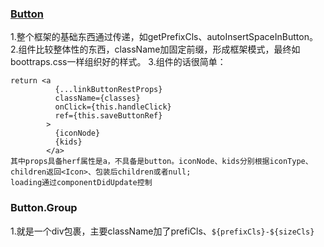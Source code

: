### [Button](https://github.com/zgoby/ant-design/blob/master/components/button/button.tsx)  

1.整个框架的基础东西通过<ConfigConsumer/>传递，如getPrefixCls、autoInsertSpaceInButton。
2.组件比较整体性的东西，className加固定前缀，形成框架模式，最终如boottraps.css一样组织好的样式。
3.组件的话很简单：
```
return <a
          {...linkButtonRestProps}
          className={classes}
          onClick={this.handleClick}
          ref={this.saveButtonRef}
        >
          {iconNode}
          {kids}
        </a>
其中props具备herf属性是a，不具备是button。iconNode、kids分别根据iconType、children返回<Icon>、包装后children或者null;  
loading通过componentDidUpdate控制  
```

### Button.Group
1.就是一个div包裹，主要className加了prefiCls、`${prefixCls}-${sizeCls}`